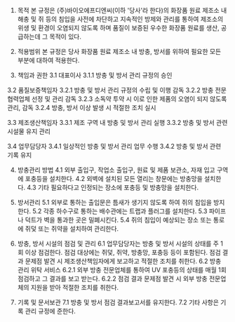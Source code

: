 1. 목적
본 규정은 (주)바이오에프디엔씨(이하 '당사'라 한다)의 화장품 원료 제조소 내 해충 및 쥐 등의 침입을 사전에 차단하고 지속적인 방제와 관리를 통하여 제조소의 위생 및 환경이 오염되지 않도록 하며 품질이 보증된 우수한 화장품 원료를 생산, 공급하는데 그 목적이 있다.

2. 적용범위
본 규정은 당사 화장품 원료 제조소 내 방충, 방서를 위하여 필요한 모든 부분에 대하여 적용한다.

3. 책임과 권한
3.1 대표이사
3.1.1 방충 및 방서 관리 규정의 승인

3.2 품질보증책임자
3.2.1 방충 및 방서 관리 규정의 수립 및 이행 감독
3.2.2 방충 전문 협력업체 선정 및 관리 감독
3.2.3 소독약 투약 시 이로 인한 제품의 오염이 되지 않도록 관리, 감독
3.2.4 방충, 방서 이상 발생 시 적절한 조치 실시

3.3 제조생산책임자
3.3.1 제조 구역 내 방충 및 방서 관리 실행
3.3.2 방충 및 방서 관련 시설물 유지 관리

3.4 업무담당자
3.4.1 일상적인 방충 및 방서 관리 업무 수행
3.4.2 방충 및 방서 관련 기록 유지

4. 방충관리 방법
4.1 외부 출입구, 작업소 출입구, 원료 및 제품 보관소, 자재 입고 구역에 포충등을 설치한다.
4.2 외벽에 설치된 모든 열리는 창문에는 방충망을 설치한다.
4.3 기타 필요하다고 인정되는 장소에 포충등 및 방충망을 설치한다.

5. 방서관리
5.1 외부로 통하는 출입문은 틈새가 생기지 않도록 하여 쥐의 침입을 방지한다.
5.2 각종 하수구로 통하는 배수관에는 트랩과 플러그를 설치한다.
5.3 파이프나 덕트가 벽을 통과한 곳은 밀폐시킨다.
5.4 쥐의 침입이 예상되는 장소 또는 통로에 쥐덫 또는 쥐약을 설치하여 관리한다.

6. 방충, 방서 시설의 점검 및 관리
6.1 업무담당자는 방충 및 방서 시설의 상태를 주 1회 이상 점검한다. 점검 대상에는 쥐덫, 쥐약, 방충망, 포충등 등이 포함된다. 점검 결과 문제점 발견 시 제조생산책임자에게 보고하고 적절한 조치를 취한다.
6.2 방충 관리 위탁 서비스
6.2.1 외부 방충 전문업체를 통하여 UV 포충등의 상태를 매월 1회 점검하고 그 결과를 보고 받는다.
6.2.2 점검 결과 문제점 발견 시 외부 방충 전문업체의 지원을 받아 적절한 조치를 취한다.

7. 기록 및 문서보관
7.1 방충 및 방서 점검 결과보고서를 유지한다.
7.2 기타 사항은 기록 관리 규정에 준한다.
